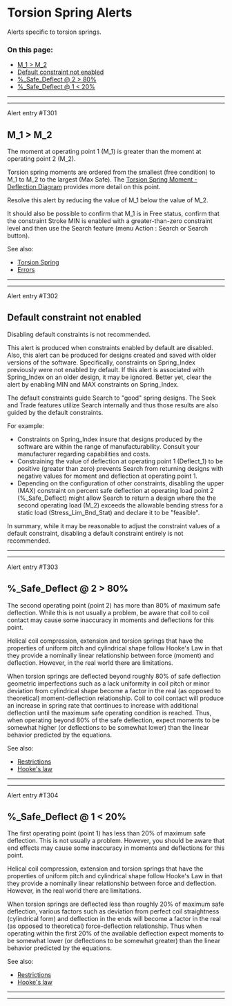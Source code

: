 # Torsion Spring Alerts &nbsp; 

Alerts specific to torsion springs. 

### On this page:   
 - [M_1 > M_2](alerts.html#M1_GT_M2)  
 - [Default constraint not enabled](alerts.html#T_DefaultConstraint)  
 - [%_Safe_Deflect @ 2 > 80%](alerts.html#PC_Safe_Deflect2_GT_80)  
 - [%_Safe_Deflect @ 1 < 20%](alerts.html#PC_Safe_Deflect1_LT_20)  

___

<a id="M1_GT_M2"></a>  
___

Alert entry #T301
## M_1 > M_2 
The moment at operating point 1 (M_1) is greater than the moment at operating point 2 (M_2). 

Torsion spring moments are ordered from the smallest (free condition) to M_1 to M_2 to the largest (Max Safe). 
The [Torsion Spring Moment - Deflection Diagram](/docs/Help/DesignTypes/Spring/Torsion/description.html#t_springFD_Diag) 
provides more detail on this point. 

Resolve this alert by reducing the value of M_1 below the value of M_2. 

It should also be possible to confirm that M_1 is in Free status, 
confirm that the constraint Stroke MIN is enabled with a greater-than-zero constraint level 
and then use the Search feature (menu Action : Search or Search button). 

See also: 
<!---
Need to add content that allows this link to be uncommented and replace the stopgap below 
 - [Torsion Spring Constraints](/docs/Help/DesignTypes/Spring/Torsion/description.html#t_springConstraints)   
-->
 - [Torsion Spring](/docs/Help/DesignTypes/Spring/Torsion/description.html)   
 - [Errors](/docs/Help/errors.html)   

___

<a id="T_DefaultConstraint"></a>  
___

Alert entry #T302
## Default constraint not enabled 

Disabling default constraints is not recommended. 

This alert is produced when constraints enabled by default are disabled. 
Also, this alert can be produced for designs created and saved with older versions of the software. 
Specifically, constraints on Spring_Index previously were not enabled by default. 
If this alert is associated with Spring_Index on an older design, it may be ignored. 
Better yet, clear the alert by enabling MIN and MAX constraints on Spring_Index. 

The default constraints guide Search to "good" spring designs. 
The Seek and Trade features utilize Search internally and thus those results are also
guided by the default constraints. 

For example: 
 - Constraints on Spring_Index insure that designs produced by the software are within the range of manufacturability. 
Consult your manufacturer regarding capabilities and costs. 
 - Constraining the value of deflection at operating point 1 (Deflect_1) to be positive (greater than zero) 
prevents Search from returning designs with negative values for moment and deflection at operating point 1. 
 - Depending on the configuration of other constraints, 
disabling the upper (MAX) constraint on percent safe deflection at operating load point 2 (%_Safe_Deflect) 
might allow Search to return a design where the the second operating load (M_2) exceeds the allowable bending stress 
for a static load (Stress_Lim_Bnd_Stat) and declare it to be "feasible". 

In summary, while it may be reasonable to adjust the constraint values of a default constraint, 
disabling a default constraint entirely is not recommended. 

___

<a id="PC_Safe_Deflect2_GT_80"></a>  
___

Alert entry #T303
## %_Safe_Deflect @ 2 > 80% 
The second operating point (point 2) has more than 80% of maximum safe deflection. 
While this is not usually a problem, 
be aware that coil to coil contact may cause some inaccuracy in moments and deflections for this point.  

Helical coil compression, extension and torsion springs that have the properties of uniform pitch and cylindrical shape 
follow Hooke's Law in that they provide a nominally linear relationship between force (moment) and deflection. 
However, in the real world there are limitations. 

When torsion springs are deflected beyond roughly 80% of safe deflection 
geometric imperfections such as a lack uniformity in coil pitch or minor deviation from cylindrical shape 
become a factor in the real (as opposed to theoretical) moment-deflection relationship. 
Coil to coil contact will produce an increase in spring rate that continues to increase 
with additional deflection until the maximum safe operating condition is reached. 
Thus, when operating beyond 80% of the safe deflection, expect moments to be somewhat higher 
(or deflections to be somewhat lower) 
than the linear behavior predicted by the equations. 

 See also: 
  - [Restrictions](/docs/About/Legal/Restrictions.html)  
  - [Hooke's law](https://en.wikipedia.org/wiki/Hooke%27s_law)  

___

<a id="PC_Safe_Deflect1_LT_20"></a>  
___

Alert entry #T304
## %_Safe_Deflect @ 1 < 20% 

The first operating point (point 1) has less than 20% of maximum safe deflection. 
This is not usually a problem. 
However, you should be aware that end effects may cause some inaccuracy in moments and deflections for this point.  

Helical coil compression, extension and torsion springs that have the properties of uniform pitch and cylindrical shape 
follow Hooke's Law in that they provide a nominally linear relationship between force and deflection. 
However, in the real world there are limitations. 

When torsion springs are deflected less than roughly 20% of maximum safe deflection, 
various factors such as deviation from perfect coil straightness (cylindrical form) and deflection in the ends 
will become a factor in the real (as opposed to theoretical) force-deflection relationship. 
Thus when operating within the first 20% of the available deflection expect moments to be somewhat lower 
(or deflections to be somewhat greater) than the linear behavior predicted by the equations.  

 See also: 
  - [Restrictions](/docs/About/Legal/Restrictions.html)  
  - [Hooke's law](https://en.wikipedia.org/wiki/Hooke%27s_law)  

___

<a id="padding"></a>  
___

##  
  
  &nbsp;   
  
  &nbsp;   
  
  &nbsp;   
  
  &nbsp;   
  
  &nbsp;   
  
  &nbsp;   
  
  &nbsp;   
  
  &nbsp;   
  
  &nbsp;   
  
  &nbsp;   
  
  &nbsp;   
  
  &nbsp;   
  
  &nbsp;   

 